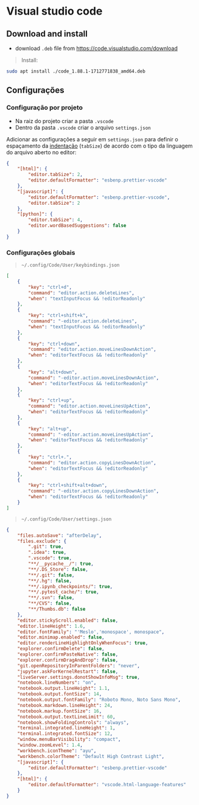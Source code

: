 # Visual studio code

## Download and install

- download `.deb` file from https://code.visualstudio.com/download

> Install:

```bash
sudo apt install ./code_1.88.1-1712771838_amd64.deb
```

## Configurações

### Configuração por projeto

- Na raiz do projeto criar a pasta `.vscode`
- Dentro da pasta `.vscode` criar o arquivo `settings.json`


Adicionar as configurações a seguir em `settings.json` para definir o espaçamento da [indentação](https://pt.wikipedia.org/wiki/Indenta%C3%A7%C3%A3o) (`tabSize`) de acordo com o tipo da linguagem do arquivo aberto no editor:

```json
{
    "[html]": {
        "editor.tabSize": 2,
        "editor.defaultFormatter": "esbenp.prettier-vscode"
    },
    "[javascript]": {
        "editor.defaultFormatter": "esbenp.prettier-vscode",
        "editor.tabSize": 2
    },
    "[python]": {
        "editor.tabSize": 4,
        "editor.wordBasedSuggestions": false
    }
}
```

### Configurações globais

> `~/.config/Code/User/keybindings.json`

```json
[
    {
        "key": "ctrl+d",
        "command": "editor.action.deleteLines",
        "when": "textInputFocus && !editorReadonly"
    },
    {
        "key": "ctrl+shift+k",
        "command": "-editor.action.deleteLines",
        "when": "textInputFocus && !editorReadonly"
    },
    {
        "key": "ctrl+down",
        "command": "editor.action.moveLinesDownAction",
        "when": "editorTextFocus && !editorReadonly"
    },
    {
        "key": "alt+down",
        "command": "-editor.action.moveLinesDownAction",
        "when": "editorTextFocus && !editorReadonly"
    },
    {
        "key": "ctrl+up",
        "command": "editor.action.moveLinesUpAction",
        "when": "editorTextFocus && !editorReadonly"
    },
    {
        "key": "alt+up",
        "command": "-editor.action.moveLinesUpAction",
        "when": "editorTextFocus && !editorReadonly"
    },
    {
        "key": "ctrl+.",
        "command": "editor.action.copyLinesDownAction",
        "when": "editorTextFocus && !editorReadonly"
    },
    {
        "key": "ctrl+shift+alt+down",
        "command": "-editor.action.copyLinesDownAction",
        "when": "editorTextFocus && !editorReadonly"
    }
]
```

> `~/.config/Code/User/settings.json`

```json
{
    "files.autoSave": "afterDelay",
    "files.exclude": {
        ".git": true,
        ".idea": true,
        ".vscode": true,
        "**/__pycache__/": true,
        "**/.DS_Store": false,
        "**/.git": false,
        "**/.hg": false,
        "**/.ipynb_checkpoints/": true,
        "**/.pytest_cache/": true,
        "**/.svn": false,
        "**/CVS": false,
        "**/Thumbs.db": false
    },
    "editor.stickyScroll.enabled": false,
    "editor.lineHeight": 1.6,
    "editor.fontFamily": "'Meslo','monospace', monospace",
    "editor.minimap.enabled": false,
    "editor.renderLineHighlightOnlyWhenFocus": true,
    "explorer.confirmDelete": false,
    "explorer.confirmPasteNative": false,
    "explorer.confirmDragAndDrop": false,
    "git.openRepositoryInParentFolders": "never",
    "jupyter.askForKernelRestart": false,
    "liveServer.settings.donotShowInfoMsg": true,
    "notebook.lineNumbers": "on",
    "notebook.output.lineHeight": 1.1,
    "notebook.output.fontSize": 14,
    "notebook.output.fontFamily": "Roboto Mono, Noto Sans Mono",
    "notebook.markdown.lineHeight": 24,
    "notebook.markup.fontSize": 16,
    "notebook.output.textLineLimit": 60,
    "notebook.showFoldingControls": "always",
    "terminal.integrated.lineHeight": 1,
    "terminal.integrated.fontSize": 12,
    "window.menuBarVisibility": "compact",
    "window.zoomLevel": 1.4,
    "workbench.iconTheme": "ayu",
    "workbench.colorTheme": "Default High Contrast Light",
    "[javascript]": {
        "editor.defaultFormatter": "esbenp.prettier-vscode"
    },
    "[html]": {
        "editor.defaultFormatter": "vscode.html-language-features"
    }
}
```